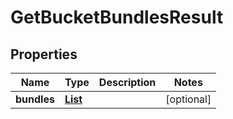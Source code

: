 

# GetBucketBundlesResult


## Properties

| Name | Type | Description | Notes |
|------------ | ------------- | ------------- | -------------|
|**bundles** | [**List**](List.md) |  |  [optional] |



